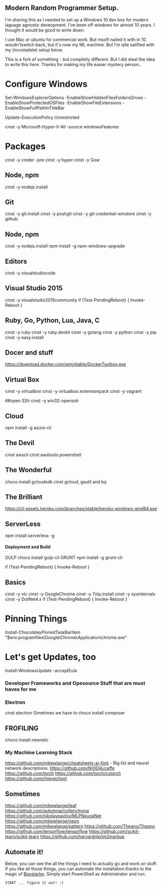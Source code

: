 ## Modern Random Programmer Setup. 
I'm sharing this as I needed to set up a Windows 10 dev box for modern laguage agnostic deveopment. I've been off windows for almost 10 years. I thought it would be good to write down. 

I use Mac or ubuntu for commercial work. But msoft nailed it with in 10. woudn'tswitch back, but it's now my ML machine. But I'm qite satified with my (incomplete) setup beow. 

This is a fork of something - but completly different. But I did steal the idea to write this here. Thanks for making my life easier mystery person.. 

# Configure Windows
Set-WindowsExplorerOptions -EnableShowHiddenFilesFoldersDrives -EnableShowProtectedOSFiles -EnableShowFileExtensions -EnableShowFullPathInTitleBar

Update-ExecutionPolicy Unrestricted

cinst -y Microsoft-Hyper-V-All -source windowsFeatures

# Packages
cinst -y cmder -pre
cinst -y hyper
cinst -y Gow

## Node, npm
cinst -y nodejs.install

## Git
cinst -y git.install
cinst -y poshgit
cinst -y git-credential-winstore
cinst -y github

## Node, npm
cinst -y nodejs.install
npm install -g npm-windows-upgrade

## Editors
cinst -y visualstudiocode

## Visual Studio 2015
cinst -y visualstudio2015community
if (Test-PendingReboot) { Invoke-Reboot }

## Ruby, Go, Python, Lua, Java, C
cinst -y ruby
cinst -y ruby.devkit
cinst -y golang
cinst -y python
cinst -y pip
cinst -y easy.install

## Docer and stuff
 https://download.docker.com/win/stable/DockerToolbox.exe
 
## Virtual Box 
cinst -y virtualbox
cinst -y virtualbox.extensionpack
cinst -y vagrant

##open SSh
cinst -y win32-openssh

## Cloud 
npm install -g azure-cli

## The Devil
cinst awscli
cinst awstools.powershell

## The Wonderful
choco install gcloudsdk
cinst gcloud, gsutil and bq 

## The Brilliant 
https://cli-assets.heroku.com/branches/stable/heroku-windows-amd64.exe

## ServerLess
npm install serverless -g

#### Deployment and Build
GULP
choco install gulp-cli
GRUNT
npm install -g grunt-cli

if (Test-PendingReboot) { Invoke-Reboot }

## Basics
cinst -y vlc
cinst -y GoogleChrome
cinst -y 7zip.install
cinst -y sysinternals
cinst -y DotNet4.x
if (Test-PendingReboot) { Invoke-Reboot }

# Pinning Things
Install-ChocolateyPinnedTaskBarItem "$env:programfiles\Google\Chrome\Application\chrome.exe"

# Let's get Updates, too
Install-WindowsUpdate -acceptEula

### Developer Frameworks and Opesource Stuff that are must haves for me
### Electron 
cinst electron
Simetimes we have to 
choco install composer

## FROFILING
choco install newrelic

### My Machine Learning Stack
https://github.com/mikewlange/cheatsheets-ai-fork - Big list and neural network descriptions. 
https://github.com/NVIDIA/caffe
https://github.com/torch
https://github.com/torch/cutorch
https://github.com/rhiever/tpot

## Sometimes
https://github.com/mikewlange/leaf
https://github.com/autumnai/collenchyma
https://github.com/nikolaypavlov/MLPNeuralNet
https://github.com/mikewlange/neon
https://github.com/mikewlange/pattern
https://github.com/Theano/Theano
https://github.com/tensorflow/tensorflow
https://github.com/scikit-learn/scikit-learn
https://github.com/harvardnlp/im2markup


## Automate it!
Below, you can see the all the things I need to actually go and work on stuff. If you like all those things, you can automate the installation thanks to the magic of [Boxstarter](http://boxstarter.org/). Simply start PowerShell as Administrator and run:

```
START ... figure it out! :)
```
